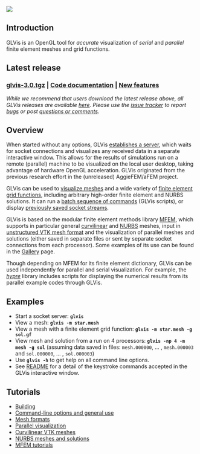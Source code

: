 [![](http://images.glvis.googlecode.com/hg/metatron-logo.png)](http://code.google.com/p/glvis/wiki/Gallery)
<a href='Hidden comment: 
http://glvis.googlecode.com/files/metatron.png
'></a>

## Introduction ##
GLVis is an OpenGL tool for _accurate_ visualization of _serial_ and _parallel_ finite element meshes and grid functions.

## Latest release ##
### [glvis-3.0.tgz](http://goo.gl/S1qFfw) | [Code documentation](http://doxygen.glvis.googlecode.com/hg/html/index.html) | [New features](http://glvis.googlecode.com/hg/CHANGELOG) ###

_While we recommend that users download the latest release above, all GLVis releases are available [here](Releases.md). Please use the [issue tracker](http://code.google.com/p/glvis/issues) to report [bugs](http://code.google.com/p/glvis/issues/entry?template=Defect%20report%20from%20user) or post [questions or comments](http://code.google.com/p/glvis/issues/entry?template=Question%20or%20Comment)._

## Overview ##
When started without any options, GLVis [establishes a server](http://code.google.com/p/glvis/wiki/OptionsAndUse#Server_mode), which waits for socket connections and visualizes any received data in a separate interactive window. This allows for the results of simulations run on a remote (parallel) machine to be visualized on the local user desktop, taking advantage of hardware OpenGL acceleration. GLVis originated from the previous research effort in the (unreleased) AggieFEM/aFEM project.

GLVis can be used to [visualize meshes](http://code.google.com/p/glvis/wiki/OptionsAndUse#Visualizing_meshes) and a wide variety of [finite element grid functions](http://code.google.com/p/glvis/wiki/OptionsAndUse#Visualizing_functions), including arbitrary high-order finite element and NURBS solutions. It can run a [batch sequence of commands](http://code.google.com/p/glvis/wiki/OptionsAndUse#GLVis_scripts) (GLVis scripts), or display [previously saved socket streams](http://code.google.com/p/glvis/wiki/OptionsAndUse#Server_mode).

GLVis is based on the modular finite element methods library [MFEM](http://mfem.googlecode.com), which supports in particular general [curvilinear](http://code.google.com/p/glvis/wiki/MeshFormats) and [NURBS](http://code.google.com/p/glvis/wiki/NURBS) meshes, input in [unstructured VTK mesh format](http://code.google.com/p/glvis/wiki/CurvilinearVTKMeshes) and the visualization of parallel meshes and solutions (either saved in separate files or sent by separate socket connections from each processor). Some examples of its use can be found in the [Gallery](http://code.google.com/p/glvis/wiki/Gallery) page.

Though depending on MFEM for its finite element dictionary, GLVis can be used independently for parallel and serial visualization. For example, the _[hypre](http://www.llnl.gov/casc/hypre)_ library includes scripts for displaying the numerical results from its parallel example codes through GLVis.

## Examples ##
  * Start a socket server: **`glvis`**
  * View a mesh: **`glvis -m star.mesh`**
  * View a mesh with a finite element grid function: **`glvis -m star.mesh -g sol.gf`**
  * View mesh and solution from a run on 4 processors: **`glvis -np 4 -m mesh -g sol`** (assuming data saved in files: `mesh.000000`, ... , `mesh.000003` and `sol.000000`, ...  , `sol.000003`)
  * Use **`glvis -h`** to get help on all command line options.
  * See [README](http://glvis.googlecode.com/hg/README) for a detail of the keystroke commands accepted in the GLVis interactive window.

## Tutorials ##
  * [Building](http://code.google.com/p/mfem/wiki/Building?ts=1303074759&updated=Building#Details)
  * [Command-line options and general use](http://code.google.com/p/glvis/wiki/OptionsAndUse)
  * [Mesh formats](http://code.google.com/p/glvis/wiki/MeshFormats)
  * [Parallel visualization](http://code.google.com/p/glvis/wiki/ParallelVisualization)
  * [Curvilinear VTK meshes](http://code.google.com/p/glvis/wiki/CurvilinearVTKMeshes)
  * [NURBS meshes and solutions](http://code.google.com/p/glvis/wiki/NURBS)
  * [MFEM tutorials](http://code.google.com/p/mfem/wiki)